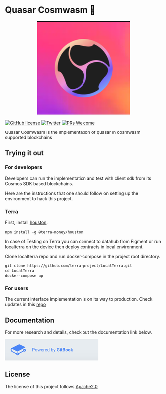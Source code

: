 # Quasar Cosmwasm 🌌

<p align="center">
  <img src="/doc/quasar-cosmwasm.png" width="300">
</p>

[![GitHub license](https://img.shields.io/github/license/quasar-protocol/quasar-cosmwasm)](LICENSE) 
[![Twitter](https://img.shields.io/twitter/follow/ProtocolQuasar?label=Follow&style=social)](https://twitter.com/SubstrateSwap)
[![PRs Welcome](https://img.shields.io/badge/PRs-welcome-brightgreen.svg)]()


Quasar Cosmwasm is the implementation of quasar in cosmwasm supported blockchains

## Trying it out

### For developers

Developers can run the implementation and test with client sdk from its Cosmos SDK based blockchains.

Here are the instructions that one should follow on setting up the environment to hack this project.

### Terra

First, install [houston](https://github.com/terra-project/houston).

```
npm install -g @terra-money/houston
```

In case of Testing on Terra you can connect to datahub from Figment or run localterra on the device then deploy contracts in local environment.

Clone localterra repo and run docker-compose in the project root directory.

```
git clone https://github.com/terra-project/LocalTerra.git
cd LocalTerra
docker-compose up
```

### For users

The current interface implementation is on its way to production.
Check updates in this [repo](https://github.com/quasar-protocol/quasar-interface)

## Documentation

For more research and details, check out the documentation link below.

<a href="http://doc.quasar.money/"><img src="/doc/gitbook.png" width="300"></a>

## License

The license of this project follows [Apache2.0](./LICENSE)
